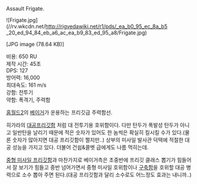Assault Frigate.  

![Frigate.jpg](//rv.wkcdn.net/http://rigvedawiki.net/r1/pds/_ea_b0_95_ec_8a_b5
_20_ed_94_84_eb_a6_ac_ea_b9_83_ed_95_a8/Frigate.jpg)

[JPG image (78.64 KB)]

  
비용: 650 RU  
제작 시간: 45초  
DPS: 127  
방어력: 16,000  
최대속도: 161 m/s  
강함: 전투기  
약함: 폭격기, 주력함

[홈월드2](%ED%99%88%EC%9B%94%EB%93%9C2.md)의
[베이거](%EB%B2%A0%EC%9D%B4%EA%B1%B0.md)가 운용하는 프리깃급 주력함선.

히가라의 [대공프리깃함](%EB%8C%80%EA%B3%B5%20%ED%94%84%EB%A6%AC%EA%B9%83%ED%95%A8.md) 처럼 대
전투기용 호위함이다. 다만 탄두가 폭발성 탄두가 아니고 일반탄을 날리기 때문에 적은 숫자가 있어도 한 놈씩은 확실히 킬시킬 수가 있다.(물론
숫자가 많아지면 대공 프리깃함이 쩔지만..) 상부의 미사일 발사관 덕택에 적절한 대공 성능을 가지고 있다. 더불어 건쉽&콜벳 급에게도 나름
먹히는데.

[중형 미사일 프리깃함](%EC%A4%91%ED%98%95%20%EB%AF%B8%EC%82%AC%EC%9D%BC%20%ED%94%84%EB%A6%AC%EA%B9%83%ED%95%A8.md)과 마찬가지로 베이거측은 초중반에 프리깃 클래스 뽑기가 힘들어서 잘 보기가 힘들고 중반
넘어가면서 중형 미사일 호위함이나 [구축함](%EA%B5%AC%EC%B6%95%ED%95%A8.md)을 호위할 대공 병력으로 소수 뽑아
주면 된다.(대공 프리깃함과 달리 소수로도 어느정도 효과는 내니까..)

